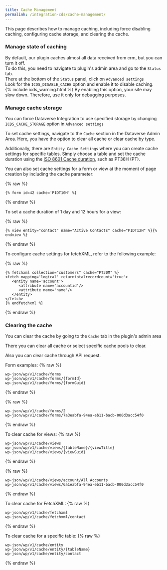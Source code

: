 ```yaml
---
title: Cache Management
permalink: /integration-cds/cache-management/
---
```


<p class="lead">This page describes how to manage caching, including force disabling caching, configuring cache storage, and clearing the cache.</p>

### Manage state of caching
By default, our plugin caches almost all data received from crm, but you can turn it off.
<br>
To do this, you need to navigate to plugin's admin area and go to the `Status` tab.
<br>
There at the bottom of the `Status` panel, click on `Advanced settings`
<br>
Look for the `ICDS_DISABLE_CACHE` option and enable it to disable caching.
<br>
{% include icds_warning.html %} By enabling this option, your site may slow down. Therefore, use it only for debugging purposes.

### Manage cache storage
You can force Dataverse Integration to use specified storage by changing `ICDS_CACHE_STORAGE` option in `Advanced settings`

To set cache settings, navigate to the `Cache` section in the Dataverse Admin Area. Here, you have the option to clear all cache or clear cache by type.

Additionally, there are `Entity Cache Settings` where you can create cache settings for specific tables. Simply choose a table and set the cache duration using the [ISO 8601 Cache duration](https://en.wikipedia.org/wiki/ISO_8601#Durations), such as PT36H (P<date>T<time>).

You can also set cache settings for a form or view at the moment of page creation by including the cache parameter:

{% raw %}
```twig
{% form id=42 cache='P1DT10H' %}
```
{% endraw %}
   
To set a cache duration of 1 day and 12 hours for a view:

{% raw %}
```twig
{% view entity="contact" name="Active Contacts" cache="P1DT12H" %}{% endview %}
```
{% endraw %}

To configure cache settings for fetchXML, refer to the following example:

{% raw %}
``` twig
{% fetchxml collection="customers" cache="PT30M" %}
<fetch mapping='logical' returntotalrecordcount='true'>  
   <entity name='account'>
      <attribute name='accountid'/>
      <attribute name='name'/>
   </entity>
</fetch>
{% endfetchxml %}
```
{% endraw %} 

### Clearing the cache
You can clear the cache by going to the `Cache` tab in the plugin's admin area

There you can clear all cache or select specific cache pools to clear.

Also you can clear cache through API request.

Form examples:
{% raw %}
```
wp-json/wp/v1/cache/forms
wp-json/wp/v1/cache/forms/{formId}
wp-json/wp/v1/cache/forms/{formGuid}
```
{% endraw %}

{% raw %}
```
wp-json/wp/v1/cache/forms/2
wp-json/wp/v1/cache/forms/7a3eabfa-94ea-eb11-bacb-000d3acc54f0
```
{% endraw %}

To clear cache for views:
{% raw %}
```
wp-json/wp/v1/cache/views
wp-json/wp/v1/cache/views/{tableName}/{viewTitle}
wp-json/wp/v1/cache/views/{viewGuid}
```
{% endraw %}
   
{% raw %}
```
wp-json/wp/v1/cache/views/account/All Accounts
wp-json/wp/v1/cache/views/6a1eabfa-94ea-eb11-bacb-000d3acc54f0
```
{% endraw %}

To clear cache for FetchXML:
{% raw %}
```
wp-json/wp/v1/cache/fetchxml
wp-json/wp/v1/cache/fetchxml/contact
```
{% endraw %}

To clear cache for a specific table:
{% raw %}
```
wp-json/wp/v1/cache/entity
wp-json/wp/v1/cache/entity/{tableName}
wp-json/wp/v1/cache/entity/contact
```
{% endraw %}